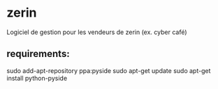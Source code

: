 zerin
=====

Logiciel de gestion pour les vendeurs de zerin (ex. cyber café)


requirements:
------------
sudo add-apt-repository ppa:pyside
sudo apt-get update
sudo apt-get install python-pyside
